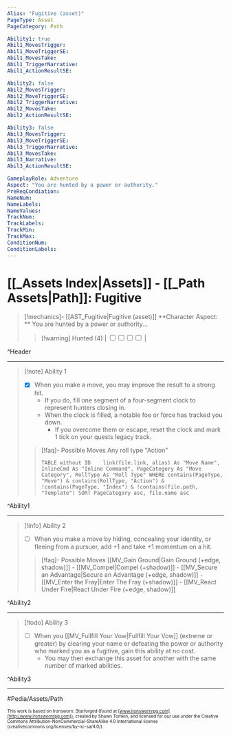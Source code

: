 ```yaml
---
Alias: "Fugitive (asset)"
PageType: Asset
PageCategory: Path

Ability1: true
Abil1_MovesTrigger:
Abil1_MoveTriggerSE:
Abil1_MovesTake:
Abil1_TriggerNarrative:
Abil1_ActionResultSE:

Ability2: false
Abil2_MovesTrigger:
Abil2_MoveTriggerSE:
Abil2_TriggerNarrative:
Abil2_MovesTake:
Abil2_ActionResultSE:

Ability3: false
Abil3_MovesTrigger:
Abil3_MoveTriggerSE:
Abil3_TriggerNarrative:
Abil3_MovesTake:
Abil3_Narrative:
Abil3_ActionResultSE:

GameplayRole: Adventure
Aspect: "You are hunted by a power or authority."
PreReqCondiation: 
NameNum:
NameLabels:
NameValues:
TrackNum:
TrackLabels:
TrackMin:
TrackMax:
ConditionNum:
ConditionLabels:
---
```

# [[_Assets Index|Assets]] - [[_Path Assets|Path]]: Fugitive

> [!mechanics]- [[AST_Fugitive|Fugitive (asset)]]
> **Character Aspect: ** You are hunted by a power or authority...
> > [!warning] Hunted (4) | <input type="checkbox" /><input type="checkbox" /><input type="checkbox" /><input type="checkbox" /> |

^Header

___
> [!note] Ability 1
> - [x] When you make a move, you may improve the result to a strong hit.
> 	- If you do, fill one segment of a four-segment clock to represent hunters closing in. 
> 	- When the clock is filled, a notable foe or force has tracked you down. 
> 		- If you overcome them or escape, reset the clock and mark 1 tick on your quests legacy track.
> > [!faq]- Possible Moves
> > Any roll type "Action"
> > ```dataview 
> > TABLE without ID	link(file.link, alias) As "Move Name", InlineCmd As "Inline Command", PageCategory As "Move Category", RollType As "Roll Type" WHERE contains(PageType, "Move") & contains(RollType, "Action") & !contains(PageType, "Index") & !contains(file.path, "Template") SORT PageCategory asc, file.name asc
> > ```

^Ability1

___
> [!info] Ability 2
> - [ ] When you make a move by hiding, concealing your identity, or fleeing from a pursuer, add +1 and take +1 momentum on a hit.
> > [!faq]- Possible Moves
> > [[MV_Gain Ground|Gain Ground (+edge, shadow)]] - [[MV_Compel|Compel (+shadow)]] - [[MV_Secure an Advantage|Secure an Advantage (+edge, shadow)]] - [[MV_Enter the Fray|Enter The Fray (+shadow)]] - [[MV_React Under Fire|React Under Fire (+edge, shadow)]]

^Ability2

___
> [!todo] Ability 3
> - [ ] When you [[MV_Fullfill Your Vow|Fullfill Your Vow]] (extreme or greater) by clearing your name or defeating the power or authority who marked you as a fugitive, gain this ability at no cost. 
> 	- You may then exchange this asset for another with the same number of marked abilities.

^Ability3

___

#Pedia/Assets/Path 

<font size=-2>This work is based on Ironsworn: Starforged (found at [www.ironswornrpg.com](http://www.ironswornrpg.com)), created by Shawn Tomkin, and licensed for our use under the Creative Commons Attribution-NonCommercial-ShareAlike 4.0 International license  (creativecommons.org/licenses/by-nc-sa/4.0/).</font>
